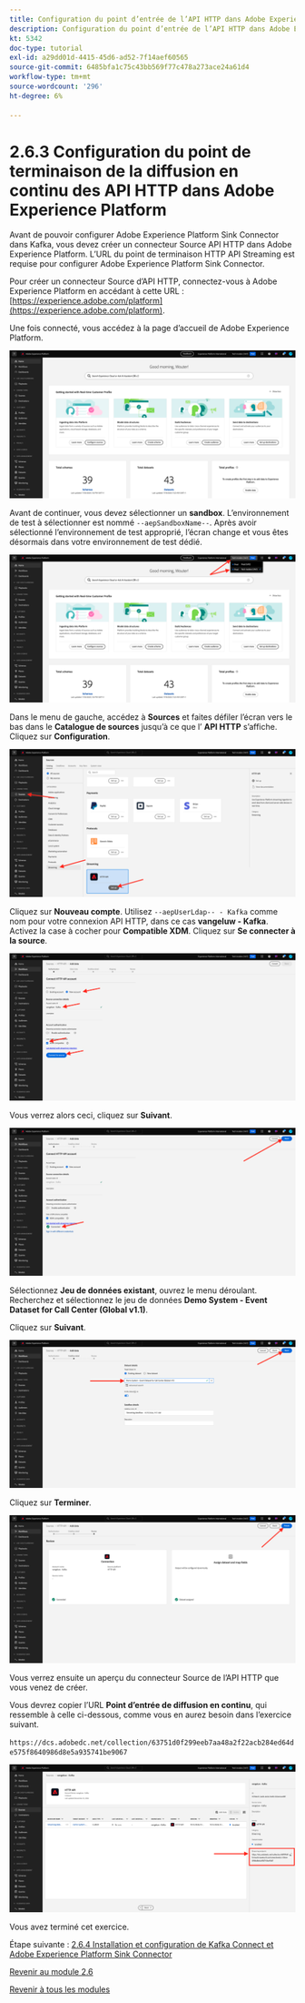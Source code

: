 ```yaml
---
title: Configuration du point d’entrée de l’API HTTP dans Adobe Experience Platform
description: Configuration du point d’entrée de l’API HTTP dans Adobe Experience Platform
kt: 5342
doc-type: tutorial
exl-id: a29dd01d-4415-45d6-ad52-7f14aef60565
source-git-commit: 6485bfa1c75c43bb569f77c478a273ace24a61d4
workflow-type: tm+mt
source-wordcount: '296'
ht-degree: 6%

---
```


# 2.6.3 Configuration du point de terminaison de la diffusion en continu des API HTTP dans Adobe Experience Platform

Avant de pouvoir configurer Adobe Experience Platform Sink Connector dans Kafka, vous devez créer un connecteur Source API HTTP dans Adobe Experience Platform. L’URL du point de terminaison HTTP API Streaming est requise pour configurer Adobe Experience Platform Sink Connector.

Pour créer un connecteur Source d’API HTTP, connectez-vous à Adobe Experience Platform en accédant à cette URL : [https://experience.adobe.com/platform](https://experience.adobe.com/platform).

Une fois connecté, vous accédez à la page d’accueil de Adobe Experience Platform.

![Ingestion des données](./../../../modules/datacollection/module1.2/images/home.png)

Avant de continuer, vous devez sélectionner un **sandbox**. L’environnement de test à sélectionner est nommé ``--aepSandboxName--``. Après avoir sélectionné l’environnement de test approprié, l’écran change et vous êtes désormais dans votre environnement de test dédié.

![Ingestion des données](./../../../modules/datacollection/module1.2/images/sb1.png)

Dans le menu de gauche, accédez à **Sources** et faites défiler l’écran vers le bas dans le **Catalogue de sources** jusqu’à ce que l’ **API HTTP** s’affiche. Cliquez sur **Configuration**.

![Ingestion des données](./images/kaep1.png)

Cliquez sur **Nouveau compte**. Utilisez `--aepUserLdap-- - Kafka` comme nom pour votre connexion API HTTP, dans ce cas **vangeluw - Kafka**. Activez la case à cocher pour **Compatible XDM**. Cliquez sur **Se connecter à la source**.

![Ingestion des données](./images/kaep2.png)

Vous verrez alors ceci, cliquez sur **Suivant**.

![Ingestion des données](./images/kaep3.png)

Sélectionnez **Jeu de données existant**, ouvrez le menu déroulant. Recherchez et sélectionnez le jeu de données **Demo System - Event Dataset for Call Center (Global v1.1)**.

Cliquez sur **Suivant**.

![Ingestion des données](./images/kaep4.png)

Cliquez sur **Terminer**.

![Ingestion des données](./images/kaep8.png)

Vous verrez ensuite un aperçu du connecteur Source de l’API HTTP que vous venez de créer.

Vous devrez copier l’URL **Point d’entrée de diffusion en continu**, qui ressemble à celle ci-dessous, comme vous en aurez besoin dans l’exercice suivant.

`https://dcs.adobedc.net/collection/63751d0f299eeb7aa48a2f22acb284ed64de575f8640986d8e5a935741be9067`

![Ingestion des données](./images/kaep9.png)

Vous avez terminé cet exercice.

Étape suivante : [2.6.4 Installation et configuration de Kafka Connect et Adobe Experience Platform Sink Connector](./ex4.md)

[Revenir au module 2.6](./aep-apache-kafka.md)

[Revenir à tous les modules](../../../overview.md)

